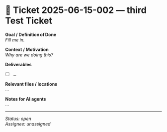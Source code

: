 # 🚧  Ticket 2025-06-15-002 — third Test Ticket

**Goal / Definition of Done**  
_Fill me in._

**Context / Motivation**  
_Why are we doing this?_

**Deliverables**  
- [ ] …

**Relevant files / locations**  
…

**Notes for AI agents**  
…

---

_Status: open_  
_Assignee: unassigned_
